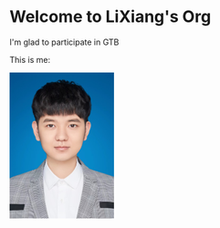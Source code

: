 # Welcome to LiXiang's Org

I'm glad to participate in GTB

This is me:

<img src="assets/image-me.png" alt="image-me" style="zoom:25%;" />